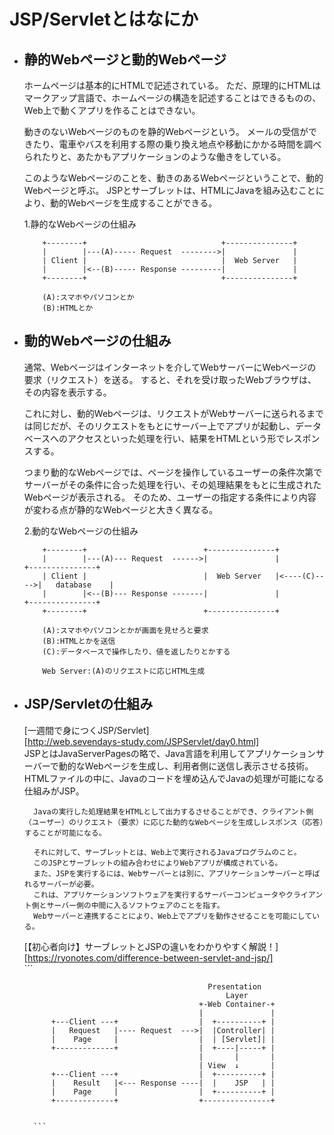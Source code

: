 # JSP/Servletとはなにか

- ## 静的Webページと動的Webページ
    ホームページは基本的にHTMLで記述されている。
    ただ、原理的にHTMLはマークアップ言語で、ホームページの構造を記述することはできるものの、Web上で動くアプリを作ることはできない。
    
    動きのないWebページのものを静的Webページという。
    メールの受信ができたり、電車やバスを利用する際の乗り換え地点や移動にかかる時間を調べられたりと、あたかもアプリケーションのような働きをしている。

    このようなWebページのことを、動きのあるWebページということで、動的Webページと呼ぶ。
    JSPとサーブレットは、HTMLにJavaを組み込むことにより、動的Webページを生成することができる。

    1.静的なWebページの仕組み
    ```
        +--------+                              +---------------+
        |        |---(A)----- Request  -------->|               |
        | Client |                              |  Web Server   |
        |        |<--(B)----- Response ---------|               |
        +--------+                              +---------------+
    
        (A):スマホやパソコンとか
        (B):HTMLとか
    ```


- ## 動的Webページの仕組み
    通常、Webページはインターネットを介してWebサーバーにWebページの要求（リクエスト）を送る。
    すると、それを受け取ったWebブラウザは、その内容を表示する。

    これに対し、動的Webページは、リクエストがWebサーバーに送られるまでは同じだが、そのリクエストをもとにサーバー上でアプリが起動し、データベースへのアクセスといった処理を行い、結果をHTMLという形でレスポンスする。

    つまり動的なWebページでは、ページを操作しているユーザーの条件次第でサーバーがその条件に合った処理を行い、その処理結果をもとに生成されたWebページが表示される。
    そのため、ユーザーの指定する条件により内容が変わる点が静的なWebページと大きく異なる。

    2.動的なWebページの仕組み
    ```
        +--------+                          +---------------+           
        |        |---(A)--- Request  ------>|               |             +---------------+
        | Client |                          |  Web Server   |<----(C)---->|   database    |
        |        |<--(B)--- Response -------|               |             +---------------+
        +--------+                          +---------------+
    
        (A):スマホやパソコンとかが画面を見せろと要求
        (B):HTMLとかを送信
        (C):データベースで操作したり、値を返したりとかする

        Web Server:(A)のリクエストに応じHTML生成
    ```
    

- ## JSP/Servletの仕組み
    [一週間で身につくJSP/Servlet]<br>
    [http://web.sevendays-study.com/JSPServlet/day0.html]<br>
        JSPとはJavaServerPagesの略で、Java言語を利用してアプリケーションサーバーで動的なWebページを生成し、利用者側に送信し表示させる技術。
        HTMLファイルの中に、Javaのコードを埋め込んでJavaの処理が可能になる仕組みがJSP。

        Javaの実行した処理結果をHTMLとして出力するさせることができ、クライアント側（ユーザー）のリクエスト（要求）に応じた動的なWebページを生成しレスポンス（応答）することが可能になる。

        それに対して、サーブレットとは、Web上で実行されるJavaプログラムのこと。
        このJSPとサーブレットの組み合わせによりWebアプリが構成されている。
        また、JSPを実行するには、Webサーバーとは別に、アプリケーションサーバーと呼ばれるサーバーが必要。
        これは、アプリケーションソフトウェアを実行するサーバーコンピュータやクライアント側とサーバー側の中間に入るソフトウェアのことを指す。
        Webサーバーと連携することにより、Web上でアプリを動作させることを可能にしている。

    [【初心者向け】サーブレットとJSPの違いをわかりやすく解説！]<br>
    [https://ryonotes.com/difference-between-servlet-and-jsp/]<br>
        ```

                                               Presentation 
                                                   Layer
                                             +-Web Container-+
                                             |               |
            +---Client ---+                  |  +----------+ |
            |   Request   |---- Request  --->|  |Controller| |
            |    Page     |                  |  | [Servlet]| |
            +-------------+                  |  +----|-----+ |
                                             |       |       |
                                             | View  ↓       |
            +---Client ---+                  |  +----------+ |
            |    Result   |<--- Response ----|  |    JSP   | |
            |    Page     |                  |  +----------+ |
            +-------------+                  +---------------+
                                                
                                                
        ```
